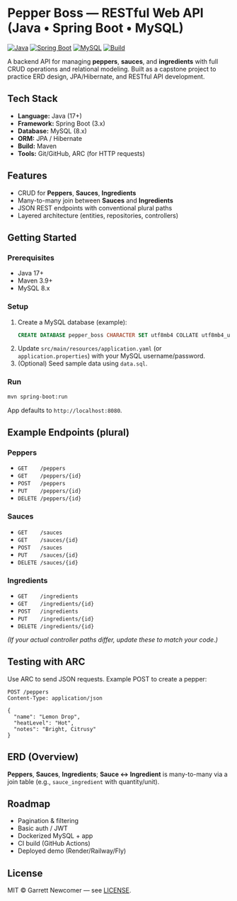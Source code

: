 # Pepper Boss — RESTful Web API (Java • Spring Boot • MySQL)

[![Java](https://img.shields.io/badge/Java-17%2B-blue)]()
[![Spring Boot](https://img.shields.io/badge/Spring%20Boot-3.x-brightgreen)]()
[![MySQL](https://img.shields.io/badge/Database-MySQL-orange)]()
[![Build](https://img.shields.io/badge/Build-Maven-lightgrey)]()

A backend API for managing **peppers**, **sauces**, and **ingredients** with full CRUD operations and relational modeling. Built as a capstone project to practice ERD design, JPA/Hibernate, and RESTful API development.

## Tech Stack
- **Language:** Java (17+)
- **Framework:** Spring Boot (3.x)
- **Database:** MySQL (8.x)
- **ORM:** JPA / Hibernate
- **Build:** Maven
- **Tools:** Git/GitHub, ARC (for HTTP requests)

## Features
- CRUD for **Peppers**, **Sauces**, **Ingredients**
- Many-to-many join between **Sauces** and **Ingredients**
- JSON REST endpoints with conventional plural paths
- Layered architecture (entities, repositories, controllers)

## Getting Started

### Prerequisites
- Java 17+
- Maven 3.9+
- MySQL 8.x

### Setup
1. Create a MySQL database (example):
   ```sql
   CREATE DATABASE pepper_boss CHARACTER SET utf8mb4 COLLATE utf8mb4_unicode_ci;
   ```
2. Update `src/main/resources/application.yaml` (or `application.properties`) with your MySQL username/password.
3. (Optional) Seed sample data using `data.sql`.

### Run
```bash
mvn spring-boot:run
```
App defaults to `http://localhost:8080`.

## Example Endpoints (plural)
### Peppers
- `GET    /peppers`
- `GET    /peppers/{id}`
- `POST   /peppers`
- `PUT    /peppers/{id}`
- `DELETE /peppers/{id}`

### Sauces
- `GET    /sauces`
- `GET    /sauces/{id}`
- `POST   /sauces`
- `PUT    /sauces/{id}`
- `DELETE /sauces/{id}`

### Ingredients
- `GET    /ingredients`
- `GET    /ingredients/{id}`
- `POST   /ingredients`
- `PUT    /ingredients/{id}`
- `DELETE /ingredients/{id}`

*(If your actual controller paths differ, update these to match your code.)*

## Testing with ARC
Use ARC to send JSON requests. Example POST to create a pepper:
```http
POST /peppers
Content-Type: application/json

{
  "name": "Lemon Drop",
  "heatLevel": "Hot",
  "notes": "Bright, Citrusy"
}
```

## ERD (Overview)
**Peppers**, **Sauces**, **Ingredients**; **Sauce ↔ Ingredient** is many-to-many via a join table (e.g., `sauce_ingredient` with quantity/unit).

## Roadmap
- Pagination & filtering
- Basic auth / JWT
- Dockerized MySQL + app
- CI build (GitHub Actions)
- Deployed demo (Render/Railway/Fly)

## License
MIT © Garrett Newcomer — see [LICENSE](./LICENSE).
